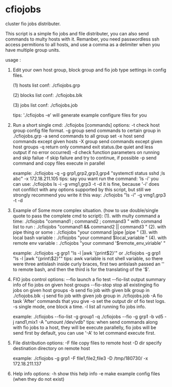 # cfiojobs
cluster fio jobs distributer.

This script is a simple fio jobs and file distributer, you can also send commands to multy hosts with it.
Remanber, you need passwordless ssh access permitions to all hosts, and use a comma as a delimiter when you have multiple group units.

usage :
1. Edit your own host group, block group and fio job type settings in config files.

   (1)     hosts  list conf:   ./cfiojobs.grp
   
   (2)     blocks list conf:   ./cfiojobs.blk
   
   (3)     jobs   list conf:   ./cfiojobs.job

   tips: './cfiojobs -e' will generate example configure files for you

2. Run a short single cmd:
./cfiojobs <options> [commands]
   options: 
           -t            check host group config file format.
           -g group      send commands to certain group in ./cfiojobs.grp
           -a            send commands to all group set
           -x host       send commands except given hosts
           -X group      send commands except given host groups
           -q            return only command exit status.(be quiet and less output if no error occurred)
           -d            check function parameters on running and skip failue
           -f            skip failure and try to continue, if possible
           -p            send command and copy files execute in parallel

   example: ./cfiojobs -q -g grp1,grp2,grp3,grp4 "systemctl status sshd ;ls abc" -x 172.18.211.105
      tips:
      say you want run the command:
              'ls -i' 
      you can use: 
              ./cfiojobs ls -i -g vmg1,grp3 -t -d
      it is fine, because '-i' does not confilict with any options supported by this script,
      but still we strongly recommend you write it this way:
              ./cfiojobs "ls -i" -g vmg1,grp3 -t -d

3. Example of Some more complex situation. (how to use double/single quote to pass the complete cmd to script):
   (1). with multy command a time:  ./cfiojobs "command1 ;  command2 ;  command3 "
        with command list to run :  ./cfiojobs "command1 && command2 || command3 "
   (2). with pipe thing or some  :  ./cfiojobs "your command |pipe |pipe "
   (3). with local bash variable :  ./cfiojobs "your command $local_variable "
   (4). with remote env variable :  ./cfiojobs "your command '$remote_env_viriable' " 

   example: ./cfiojobs -g grp1 "ls -l |awk '{print\$2}'"
         or ./cfiojobs -g grp1 "ls -l |awk \"{print\\\$2}\""
      tips: awk variable is not shell variable, so there were three antislash inside curly braces,
            first two antislash passed an '\' to remote bash, and then the third is for the translating of the '$'.

4. FIO jobs control
   options:
           --fio         launch a fio test
           --fio-list    output summary info of fio jobs on given host groups
           --fio-stop    stop all existinging fio jobs on given host groups
           -b            send fio job with given blk group in ./cfiojobs.blk
           -j            send fio job with given job group in ./cfiojobs.job
           -A            fio task 'After' commands that you give
           -o            set the output dir of fio test logs.
           -s            single mode, one block a time.
           -l            list all running fio jobs info.

   example: ./cfiojobs --fio-list -g group1 -q
            ./cfiojobs --fio -g grp1 -b vd5 -j rand1,mix1 -A "umount /dev/vdb"
      tips:
      when send commands along with fio jobs to a host, they will be execute parallelly,
      fio jobs will be send first by default, you can use '-A' to let command execute first.

5. File distribution
   options:
           -F file       copy files to remote host
           -D dir        specify destination directory on remote host

   example: ./cfiojobs -g grp1 -F file1,file2,file3 -D /tmp/180730/ -x 172.18.211.137

6. Help info
   options:
           -h            show this help info
           -e            make example config files (when they do not exist)
